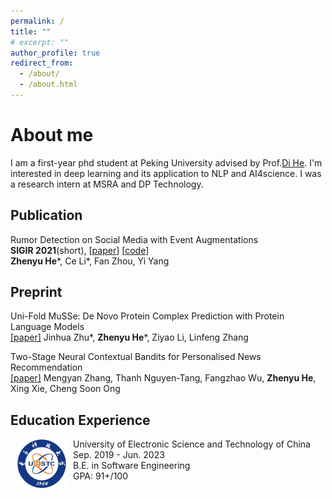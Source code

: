 ```yaml
---
permalink: /
title: ""
# excerpt: ""
author_profile: true
redirect_from: 
  - /about/
  - /about.html
---
```

# About me

I am a first-year phd student at Peking University advised by Prof.[Di He](https://dihe-pku.github.io/). I'm interested in deep learning and its application to NLP and AI4science. I was a research intern at MSRA and DP Technology.


## Publication

Rumor Detection on Social Media with Event Augmentations <br>
**SIGIR 2021**(short), [[paper](https://dl.acm.org/doi/pdf/10.1145/3404835.3463001)]  [[code](https://github.com/hzy-hzy/RDEA)] <br>
**Zhenyu He**\*, Ce Li\*, Fan Zhou, Yi Yang

## Preprint
Uni-Fold MuSSe: De Novo Protein Complex Prediction with Protein Language Models <br>
[\[paper\]](https://www.biorxiv.org/content/10.1101/2023.02.14.528571v1)
Jinhua Zhu\*, **Zhenyu He**\*, Ziyao Li, Linfeng Zhang

Two-Stage Neural Contextual Bandits for Personalised News Recommendation <br>
[\[paper\]](https://arxiv.org/abs/2206.14648)
Mengyan Zhang, Thanh Nguyen-Tang, Fangzhao Wu, **Zhenyu He**, Xing Xie, Cheng Soon Ong

## Education Experience

<dl><dt><img align="left" width="80" height="80" hspace="10" src="images/uestc.jpeg" /></dt><dt> University of Electronic Science and Technology of China</dt>
<dd>Sep. 2019 - Jun. 2023</dd>
<dd>B.E. in Software Engineering</dd>
<dd>GPA: 91+/100 </dd></dl>

